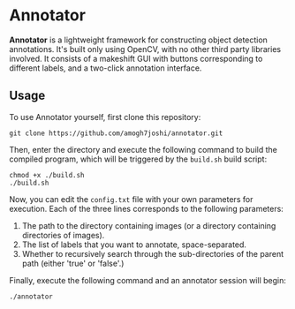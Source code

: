 # Annotator

**Annotator** is a lightweight framework for constructing object detection annotations. It's built only
using OpenCV, with no other third party libraries involved. It consists of a makeshift GUI with buttons
corresponding to different labels, and a two-click annotation interface. 

## Usage

To use Annotator yourself, first clone this repository: 

```shell script
git clone https://github.com/amogh7joshi/annotator.git
```

Then, enter the directory and execute the following command to build the compiled program, which will be 
triggered by the `build.sh` build script:

```shell script
chmod +x ./build.sh
./build.sh
```

Now, you can edit the `config.txt` file with your own parameters for execution.
Each of the three lines corresponds to the following parameters:

1. The path to the directory containing images (or a directory containing directories of images).
2. The list of labels that you want to annotate, space-separated.
3. Whether to recursively search through the sub-directories of the parent path (either 'true' or 'false'.)

Finally, execute the following command and an annotator session will begin:

```shell script
./annotator
```







